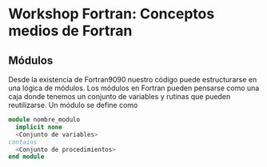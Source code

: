 # Workshop Fortran: Conceptos medios de Fortran

## Módulos

Desde la existencia de Fortran9090 nuestro código puede estructurarse en una lógica de
módulos. Los módulos en Fortran pueden pensarse como una caja donde tenemos un conjunto
de variables y rutinas que pueden reutilizarse. Un módulo se define como

```fortran
module nombre_modulo
  implicit none
  <Conjunto de variables>
contains
  <Conjunto de procedimientos>
end module
```
